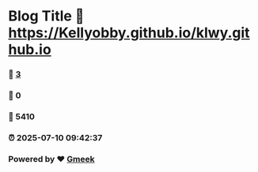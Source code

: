 # Blog Title :link: https://Kellyobby.github.io/klwy.github.io 
### :page_facing_up: [3](https://Kellyobby.github.io/klwy.github.io/tag.html) 
### :speech_balloon: 0 
### :hibiscus: 5410 
### :alarm_clock: 2025-07-10 09:42:37 
### Powered by :heart: [Gmeek](https://github.com/Meekdai/Gmeek)
